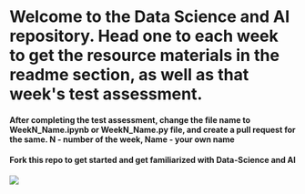 # Welcome to the Data Science and AI repository. Head one to each week to get the resource materials in the readme section, as well as that week's test assessment.
#### After completing the test assessment, change the file name to WeekN_Name.ipynb or WeekN_Name.py file, and create a pull request for the same. N - number of the week, Name - your own name
#### Fork this repo to get started and get familiarized with Data-Science and AI

<img src=https://www.mygreatlearning.com/blog/wp-content/uploads/DS-AI-ML-1.jpg></img>
